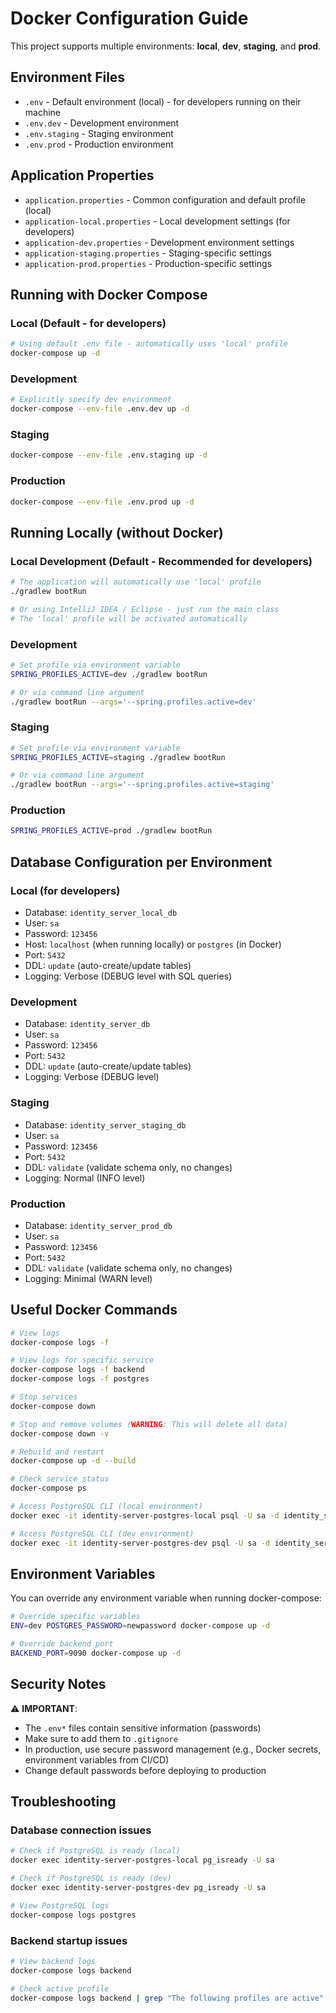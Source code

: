 # Docker Configuration Guide

This project supports multiple environments: **local**, **dev**, **staging**, and **prod**.

## Environment Files

- `.env` - Default environment (local) - for developers running on their machine
- `.env.dev` - Development environment
- `.env.staging` - Staging environment
- `.env.prod` - Production environment

## Application Properties

- `application.properties` - Common configuration and default profile (local)
- `application-local.properties` - Local development settings (for developers)
- `application-dev.properties` - Development environment settings
- `application-staging.properties` - Staging-specific settings
- `application-prod.properties` - Production-specific settings

## Running with Docker Compose

### Local (Default - for developers)

```bash
# Using default .env file - automatically uses 'local' profile
docker-compose up -d
```

### Development

```bash
# Explicitly specify dev environment
docker-compose --env-file .env.dev up -d
```

### Staging

```bash
docker-compose --env-file .env.staging up -d
```

### Production

```bash
docker-compose --env-file .env.prod up -d
```

## Running Locally (without Docker)

### Local Development (Default - Recommended for developers)

```bash
# The application will automatically use 'local' profile
./gradlew bootRun

# Or using IntelliJ IDEA / Eclipse - just run the main class
# The 'local' profile will be activated automatically
```

### Development

```bash
# Set profile via environment variable
SPRING_PROFILES_ACTIVE=dev ./gradlew bootRun

# Or via command line argument
./gradlew bootRun --args='--spring.profiles.active=dev'
```

### Staging

```bash
# Set profile via environment variable
SPRING_PROFILES_ACTIVE=staging ./gradlew bootRun

# Or via command line argument
./gradlew bootRun --args='--spring.profiles.active=staging'
```

### Production

```bash
SPRING_PROFILES_ACTIVE=prod ./gradlew bootRun
```

## Database Configuration per Environment

### Local (for developers)
- Database: `identity_server_local_db`
- User: `sa`
- Password: `123456`
- Host: `localhost` (when running locally) or `postgres` (in Docker)
- Port: `5432`
- DDL: `update` (auto-create/update tables)
- Logging: Verbose (DEBUG level with SQL queries)

### Development
- Database: `identity_server_db`
- User: `sa`
- Password: `123456`
- Port: `5432`
- DDL: `update` (auto-create/update tables)
- Logging: Verbose (DEBUG level)

### Staging
- Database: `identity_server_staging_db`
- User: `sa`
- Password: `123456`
- Port: `5432`
- DDL: `validate` (validate schema only, no changes)
- Logging: Normal (INFO level)

### Production
- Database: `identity_server_prod_db`
- User: `sa`
- Password: `123456`
- Port: `5432`
- DDL: `validate` (validate schema only, no changes)
- Logging: Minimal (WARN level)

## Useful Docker Commands

```bash
# View logs
docker-compose logs -f

# View logs for specific service
docker-compose logs -f backend
docker-compose logs -f postgres

# Stop services
docker-compose down

# Stop and remove volumes (WARNING: This will delete all data)
docker-compose down -v

# Rebuild and restart
docker-compose up -d --build

# Check service status
docker-compose ps

# Access PostgreSQL CLI (local environment)
docker exec -it identity-server-postgres-local psql -U sa -d identity_server_local_db

# Access PostgreSQL CLI (dev environment)
docker exec -it identity-server-postgres-dev psql -U sa -d identity_server_db
```

## Environment Variables

You can override any environment variable when running docker-compose:

```bash
# Override specific variables
ENV=dev POSTGRES_PASSWORD=newpassword docker-compose up -d

# Override backend port
BACKEND_PORT=9090 docker-compose up -d
```

## Security Notes

⚠️ **IMPORTANT**:
- The `.env*` files contain sensitive information (passwords)
- Make sure to add them to `.gitignore`
- In production, use secure password management (e.g., Docker secrets, environment variables from CI/CD)
- Change default passwords before deploying to production

## Troubleshooting

### Database connection issues
```bash
# Check if PostgreSQL is ready (local)
docker exec identity-server-postgres-local pg_isready -U sa

# Check if PostgreSQL is ready (dev)
docker exec identity-server-postgres-dev pg_isready -U sa

# View PostgreSQL logs
docker-compose logs postgres
```

### Backend startup issues
```bash
# View backend logs
docker-compose logs backend

# Check active profile
docker-compose logs backend | grep "The following profiles are active"
```
